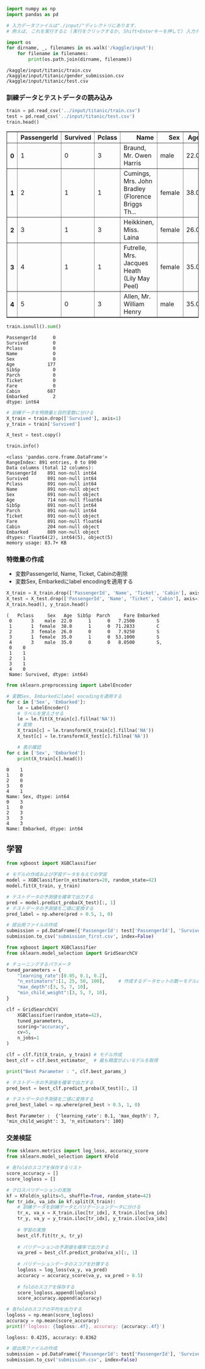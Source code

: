

```python
import numpy as np
import pandas as pd

# 入力データファイルは"./input/"ディレクトリにあります.
# 例えば, これを実行すると (実行をクリックするか, Shift+Enterキーを押して) 入力ディレクトリ以下のすべてのファイルが一覧表示されます.

import os
for dirname, _, filenames in os.walk('/kaggle/input'):
    for filename in filenames:
        print(os.path.join(dirname, filename))

```

    /kaggle/input/titanic/train.csv
    /kaggle/input/titanic/gender_submission.csv
    /kaggle/input/titanic/test.csv
    

### 訓練データとテストデータの読み込み


```python
train = pd.read_csv('../input/titanic/train.csv')
test = pd.read_csv('../input/titanic/test.csv')
train.head()
```




<div>
<style scoped>
    .dataframe tbody tr th:only-of-type {
        vertical-align: middle;
    }

    .dataframe tbody tr th {
        vertical-align: top;
    }

    .dataframe thead th {
        text-align: right;
    }
</style>
<table border="1" class="dataframe">
  <thead>
    <tr style="text-align: right;">
      <th></th>
      <th>PassengerId</th>
      <th>Survived</th>
      <th>Pclass</th>
      <th>Name</th>
      <th>Sex</th>
      <th>Age</th>
      <th>SibSp</th>
      <th>Parch</th>
      <th>Ticket</th>
      <th>Fare</th>
      <th>Cabin</th>
      <th>Embarked</th>
    </tr>
  </thead>
  <tbody>
    <tr>
      <th>0</th>
      <td>1</td>
      <td>0</td>
      <td>3</td>
      <td>Braund, Mr. Owen Harris</td>
      <td>male</td>
      <td>22.0</td>
      <td>1</td>
      <td>0</td>
      <td>A/5 21171</td>
      <td>7.2500</td>
      <td>NaN</td>
      <td>S</td>
    </tr>
    <tr>
      <th>1</th>
      <td>2</td>
      <td>1</td>
      <td>1</td>
      <td>Cumings, Mrs. John Bradley (Florence Briggs Th...</td>
      <td>female</td>
      <td>38.0</td>
      <td>1</td>
      <td>0</td>
      <td>PC 17599</td>
      <td>71.2833</td>
      <td>C85</td>
      <td>C</td>
    </tr>
    <tr>
      <th>2</th>
      <td>3</td>
      <td>1</td>
      <td>3</td>
      <td>Heikkinen, Miss. Laina</td>
      <td>female</td>
      <td>26.0</td>
      <td>0</td>
      <td>0</td>
      <td>STON/O2. 3101282</td>
      <td>7.9250</td>
      <td>NaN</td>
      <td>S</td>
    </tr>
    <tr>
      <th>3</th>
      <td>4</td>
      <td>1</td>
      <td>1</td>
      <td>Futrelle, Mrs. Jacques Heath (Lily May Peel)</td>
      <td>female</td>
      <td>35.0</td>
      <td>1</td>
      <td>0</td>
      <td>113803</td>
      <td>53.1000</td>
      <td>C123</td>
      <td>S</td>
    </tr>
    <tr>
      <th>4</th>
      <td>5</td>
      <td>0</td>
      <td>3</td>
      <td>Allen, Mr. William Henry</td>
      <td>male</td>
      <td>35.0</td>
      <td>0</td>
      <td>0</td>
      <td>373450</td>
      <td>8.0500</td>
      <td>NaN</td>
      <td>S</td>
    </tr>
  </tbody>
</table>
</div>




```python
train.isnull().sum()
```




    PassengerId      0
    Survived         0
    Pclass           0
    Name             0
    Sex              0
    Age            177
    SibSp            0
    Parch            0
    Ticket           0
    Fare             0
    Cabin          687
    Embarked         2
    dtype: int64




```python
# 訓練データを特徴量と目的変数に分ける
X_train = train.drop(['Survived'], axis=1)
y_train = train['Survived']
```


```python
X_test = test.copy()
```


```python
train.info()
```

    <class 'pandas.core.frame.DataFrame'>
    RangeIndex: 891 entries, 0 to 890
    Data columns (total 12 columns):
    PassengerId    891 non-null int64
    Survived       891 non-null int64
    Pclass         891 non-null int64
    Name           891 non-null object
    Sex            891 non-null object
    Age            714 non-null float64
    SibSp          891 non-null int64
    Parch          891 non-null int64
    Ticket         891 non-null object
    Fare           891 non-null float64
    Cabin          204 non-null object
    Embarked       889 non-null object
    dtypes: float64(2), int64(5), object(5)
    memory usage: 83.7+ KB
    

### 特徴量の作成
- 変数PassengerId, Name, Ticket, Cabinの削除
- 変数Sex, Embarkedにlabel encodingを適用する


```python
X_train = X_train.drop(['PassengerId', 'Name', 'Ticket', 'Cabin'], axis=1)
X_test = X_test.drop(['PassengerId', 'Name', 'Ticket', 'Cabin'], axis=1)
X_train.head(), y_train.head()
```




    (   Pclass     Sex   Age  SibSp  Parch     Fare Embarked
     0       3    male  22.0      1      0   7.2500        S
     1       1  female  38.0      1      0  71.2833        C
     2       3  female  26.0      0      0   7.9250        S
     3       1  female  35.0      1      0  53.1000        S
     4       3    male  35.0      0      0   8.0500        S,
     0    0
     1    1
     2    1
     3    1
     4    0
     Name: Survived, dtype: int64)




```python
from sklearn.preprocessing import LabelEncoder

# 変数Sex, Embarkedにlabel encodingを適用する
for c in ['Sex', 'Embarked']:
    le = LabelEncoder()
    # ラベルを覚えさせる
    le = le.fit(X_train[c].fillna('NA'))
    # 変換
    X_train[c] = le.transform(X_train[c].fillna('NA'))
    X_test[c] = le.transform(X_test[c].fillna('NA'))

    # 表示確認
for c in ['Sex', 'Embarked']:
    print(X_train[c].head())
```

    0    1
    1    0
    2    0
    3    0
    4    1
    Name: Sex, dtype: int64
    0    3
    1    0
    2    3
    3    3
    4    3
    Name: Embarked, dtype: int64
    

## 学習


```python
from xgboost import XGBClassifier

# モデルの作成および学習データを与えての学習
model = XGBClassifier(n_estimators=20, random_state=42)
model.fit(X_train, y_train)

# テストデータの予測値を確率で出力する
pred = model.predict_proba(X_test)[:, 1]
# テストデータの予測値を二値に変換する
pred_label = np.where(pred > 0.5, 1, 0)

# 提出用ファイルの作成
submission = pd.DataFrame({'PassengerId': test['PassengerId'], 'Survived': pred_label})
submission.to_csv('submission_first.csv', index=False)
```


```python
from xgboost import XGBClassifier
from sklearn.model_selection import GridSearchCV

# チューニングするパラメータ
tuned_parameters = {
    "learning_rate":[0.05, 0.1, 0.2],
    "n_estimators":[1, 25, 50, 100],     # 作成するデータセットの数＝モデルの数
    "max_depth":[3, 5, 7, 10],
    "min_child_weight":[3, 5, 7, 10],
}

clf = GridSearchCV(
    XGBClassifier(random_state=42),
    tuned_parameters,
    scoring="accuracy",
    cv=5,
    n_jobs=1
)

clf = clf.fit(X_train, y_train) # モデル作成
best_clf = clf.best_estimator_  # 最も精度がよいモデルを取得

print("Best Parameter : ", clf.best_params_)

# テストデータの予測値を確率で出力する
pred_best = best_clf.predict_proba(X_test)[:, 1]

# テストデータの予測値を二値に変換する
pred_best_label = np.where(pred_best > 0.5, 1, 0)
```

    Best Parameter :  {'learning_rate': 0.1, 'max_depth': 7, 'min_child_weight': 3, 'n_estimators': 100}
    

### 交差検証


```python
from sklearn.metrics import log_loss, accuracy_score
from sklearn.model_selection import KFold

# 各foldのスコアを保存するリスト
score_accuracy = []
score_logloss = []

# クロスバリデーションの実施
kf = KFold(n_splits=5, shuffle=True, random_state=42)
for tr_idx, va_idx in kf.split(X_train):
    # 訓練データを訓練データとバリデーションデータに分ける
    tr_x, va_x = X_train.iloc[tr_idx], X_train.iloc[va_idx]
    tr_y, va_y = y_train.iloc[tr_idx], y_train.iloc[va_idx]
    
    # 学習の実施
    best_clf.fit(tr_x, tr_y)
    
    # バリデーションの予測値を確率で出力する
    va_pred = best_clf.predict_proba(va_x)[:, 1]
    
    # バリデーションデータのスコアを計算する
    logloss = log_loss(va_y, va_pred)
    accuracy = accuracy_score(va_y, va_pred > 0.5)
    
    # foldのスコアを保存する
    score_logloss.append(logloss)
    score_accuracy.append(accuracy)

# 各foldのスコアの平均を出力する
logloss = np.mean(score_logloss)
accuracy = np.mean(score_accuracy)
print(f'logloss: {logloss:.4f}, accuracy: {accuracy:.4f}')
```

    logloss: 0.4235, accuracy: 0.8362
    


```python
# 提出用ファイルの作成
submission = pd.DataFrame({'PassengerId': test['PassengerId'], 'Survived': pred_best_label})
submission.to_csv('submission.csv', index=False)
```

